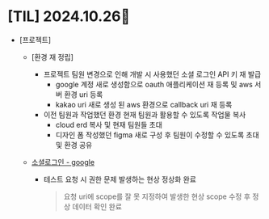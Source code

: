 # [TIL] 2024.10.26📒

 * [프로젝트]
   * [환경 재 정립]
     * 프로젝트 팀원 변경으로 인해 개발 시 사용했던 소셜 로그인 API 키 재 발급
       * google 계정 새로 생성함으로 oauth 애플리케이션 재 등록 및 aws 서버 환경 uri 등록
       * kakao uri 새로 생성 된 aws 환경으로 callback uri 재 등록
     * 이전 팀원과 작업했던 환경 현재 팀원과 활용할 수 있도록 작업물 복사
       * cloud erd 복사 및 현재 팀원들 초대
       * 디자인 폼 작성했던 figma 새로 구성 후 팀원이 수정할 수 있도록 초대 및 환경 공유


   * [소셜로그인 - google](https://github.com/elephant97/TIL/blob/main/Project/Subwate/1.social-login.md)
     * 테스트 요청 시 권한 문제 발생하는 현상 정상화 완료
       > 요청 uri에 scope를 잘 못 지정하여 발생한 현상 scope 수정 후 정상 데이터 확인 완료 
